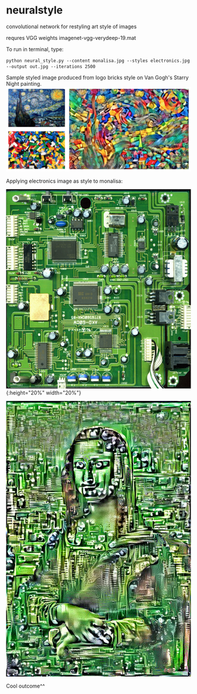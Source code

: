 # neuralstyle
convolutional network for restyling art style of images

requres VGG weights imagenet-vgg-verydeep-19.mat

To run in terminal, type: 
```
python neural_style.py --content monalisa.jpg --styles electronics.jpg --output out.jpg --iterations 2500
```

Sample styled image produced from logo bricks style on Van Gogh's Starry Night painting.
![alt text](https://github.com/mightyroy/neuralstyle/blob/master/Screen%20Shot%202016-04-12%20at%209.22.53%20PM.png)

Applying electronics image as style to monalisa:

![](https://github.com/mightyroy/neuralstyle/blob/master/greenelectronics.jpg){:height="20%" width="20%"}

![alt text](https://github.com/mightyroy/neuralstyle/blob/master/tmp2.jpg)

Cool outcome^^
